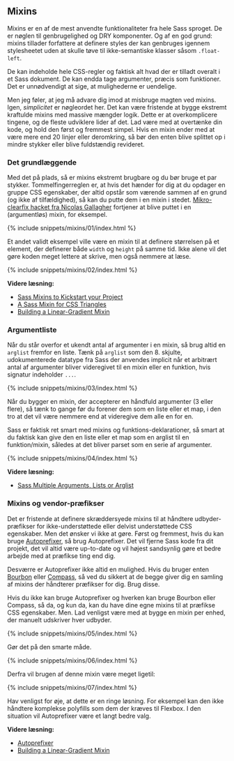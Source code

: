 
## Mixins

Mixins er en af de mest anvendte funktionaliteter fra hele Sass sproget. De er nøglen til genbrugelighed og DRY komponenter. Og af en god grund: mixins tillader forfattere at definere styles der kan genbruges igennem stylesheetet uden at skulle tøve til ikke-semantiske klasser såsom `.float-left`.

De kan indeholde hele CSS-regler og faktisk alt hvad der er tilladt overalt i et Sass dokument. De kan endda tage argumenter, præcis som funktioner. Det er unnødvendigt at sige, at mulighederne er uendelige.

Men jeg føler, at jeg må advare dig imod at misbruge magten ved mixins. Igen, *simplicitet* er nøgleordet her. Det kan være fristende at bygge ekstremt kraftulde mixins med massive mængder logik. Dette er at overkomplicere tingene, og de fleste udviklere lider af det. Lad være med at overtænke din kode, og hold den først og fremmest simpel. Hvis en mixin ender med at være mere end 20 linjer eller deromkring, så bør den enten blive splittet op i mindre stykker eller blive fuldstændig revideret.

### Det grundlæggende

Med det på plads, så er mixins ekstremt brugbare og du bør bruge et par stykker. Tommelfingerreglen er, at hvis det hænder for dig at du opdager en gruppe CSS egenskaber, der altid opstår som værende sammen af en grund (og ikke af tilfældighed), så kan du putte dem i en mixin i stedet. [Mikro-clearfix hacket fra Nicolas Gallagher](http://nicolasgallagher.com/micro-clearfix-hack/) fortjener at blive puttet i en (argumentløs) mixin, for eksempel.

{% include snippets/mixins/01/index.html %}

Et andet validt eksempel ville være en mixin til at definere størrelsen på et element, der definerer både `width` og `height` på samme tid. Ikke alene vil det gøre koden meget lettere at skrive, men også nemmere at læse.

{% include snippets/mixins/02/index.html %}

**Videre læsning:**

* [Sass Mixins to Kickstart your Project](https://www.sitepoint.com/sass-mixins-kickstart-project/)
* [A Sass Mixin for CSS Triangles](https://www.sitepoint.com/sass-mixin-css-triangles/)
* [Building a Linear-Gradient Mixin](https://www.sitepoint.com/building-linear-gradient-mixin-sass/)

### Argumentliste

Når du står overfor et ukendt antal af argumenter i en mixin, så brug altid en `arglist` fremfor en liste. Tænk på `arglist` som den 8. skjulte, udokumenterede datatype fra Sass der anvendes implicit når et arbitrært antal af argumenter bliver videregivet til en mixin eller en funktion, hvis signatur indeholder `...`.

{% include snippets/mixins/03/index.html %}

Når du bygger en mixin, der accepterer en håndfuld argumenter (3 eller flere), så tænk to gange før du forener dem som en liste eller et map, i den tro at det vil være nemmere end at videregive dem alle en for en.

Sass er faktisk ret smart med mixins og funktions-deklarationer, så smart at du faktisk kan give den en liste eller et map som en arglist til en funktion/mixin, således at det bliver parset som en serie af argumenter.

{% include snippets/mixins/04/index.html %}

**Videre læsning:**

* [Sass Multiple Arguments, Lists or Arglist](https://www.sitepoint.com/sass-multiple-arguments-lists-or-arglist/)

### Mixins og vendor-præfikser

Det er fristende at definere skræddersyede mixins til at håndtere udbyder-præfikser for ikke-understøttede eller delvist understøttede CSS egenskaber. Men det ønsker vi ikke at gøre. Først og fremmest, hvis du kan bruge [Autoprefixer](https://github.com/postcss/autoprefixer), så brug Autoprefixer. Det vil fjerne Sass kode fra dit projekt, det vil altid være up-to-date og vil højest sandsynlig gøre et bedre arbejde med at præfikse ting end dig.

Desværre er Autoprefixer ikke altid en mulighed. Hvis du bruger enten [Bourbon](https://bourbon.io/) eller [Compass](http://compass-style.org/), så ved du sikkert at de begge giver dig en samling af mixins der håndterer præfikser for dig. Brug disse.

Hvis du ikke kan bruge Autoprefixer og hverken kan bruge Bourbon eller Compass, så da, og kun da, kan du have dine egne mixins til at præfikse CSS egenskaber. Men. Lad venligst være med at bygge en mixin per enhed, der manuelt udskriver hver udbyder.

{% include snippets/mixins/05/index.html %}

Gør det på den smarte måde.

{% include snippets/mixins/06/index.html %}

Derfra vil brugen af denne mixin være meget ligetil:

{% include snippets/mixins/07/index.html %}

Hav venligst for øje, at dette er en ringe løsning. For eksempel kan den ikke håndtere komplekse polyfills som dem der kræves til Flexbox. I den situation vil Autoprefixer være et langt bedre valg.

**Videre læsning:**

* [Autoprefixer](https://github.com/postcss/autoprefixer)
* [Building a Linear-Gradient Mixin](https://www.sitepoint.com/building-linear-gradient-mixin-sass/)
